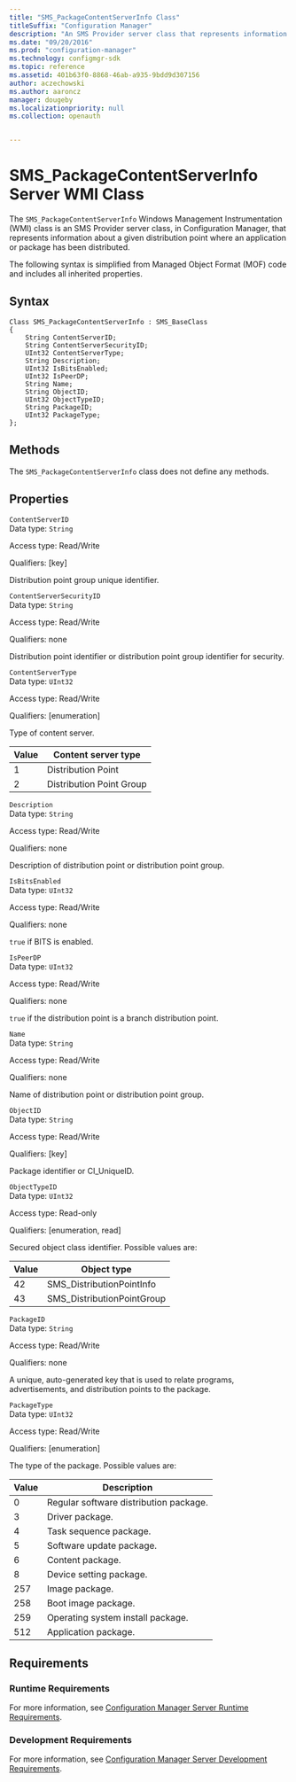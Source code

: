 ```yaml
---
title: "SMS_PackageContentServerInfo Class"
titleSuffix: "Configuration Manager"
description: "An SMS Provider server class that represents information about a given distribution point where an application or package has been distributed." 
ms.date: "09/20/2016"
ms.prod: "configuration-manager"
ms.technology: configmgr-sdk
ms.topic: reference
ms.assetid: 401b63f0-8868-46ab-a935-9bdd9d307156
author: aczechowski
ms.author: aaroncz
manager: dougeby
ms.localizationpriority: null
ms.collection: openauth


---
```

# SMS_PackageContentServerInfo Server WMI Class
The `SMS_PackageContentServerInfo` Windows Management Instrumentation (WMI) class is an SMS Provider server class, in Configuration Manager, that represents information about a given distribution point where an application or package has been distributed.  

 The following syntax is simplified from Managed Object Format (MOF) code and includes all inherited properties.  

## Syntax  

```  
Class SMS_PackageContentServerInfo : SMS_BaseClass  
{  
    String ContentServerID;  
    String ContentServerSecurityID;  
    UInt32 ContentServerType;  
    String Description;  
    UInt32 IsBitsEnabled;  
    UInt32 IsPeerDP;  
    String Name;  
    String ObjectID;  
    UInt32 ObjectTypeID;  
    String PackageID;  
    UInt32 PackageType;  
};  
```  

## Methods  
 The `SMS_PackageContentServerInfo` class does not define any methods.  

## Properties  
 `ContentServerID`  
 Data type: `String`  

 Access type: Read/Write  

 Qualifiers: [key]  

 Distribution point group unique identifier.  

 `ContentServerSecurityID`  
 Data type: `String`  

 Access type: Read/Write  

 Qualifiers: none  

 Distribution point identifier or distribution point group identifier for security.  

 `ContentServerType`  
 Data type: `UInt32`  

 Access type: Read/Write  

 Qualifiers: [enumeration]  

 Type of content server.  

|Value|Content server type|  
|-|-|  
|1|Distribution Point|  
|2|Distribution Point Group|  

 `Description`  
 Data type: `String`  

 Access type: Read/Write  

 Qualifiers: none  

 Description of distribution point or distribution point group.  

 `IsBitsEnabled`  
 Data type: `UInt32`  

 Access type: Read/Write  

 Qualifiers: none  

 `true` if BITS is enabled.  

 `IsPeerDP`  
 Data type: `UInt32`  

 Access type: Read/Write  

 Qualifiers: none  

 `true` if the distribution point is a branch distribution point.  

 `Name`  
 Data type: `String`  

 Access type: Read/Write  

 Qualifiers: none  

 Name of distribution point or distribution point group.  

 `ObjectID`  
 Data type: `String`  

 Access type: Read/Write  

 Qualifiers: [key]  

 Package identifier or CI_UniqueID.  

 `ObjectTypeID`  
 Data type: `UInt32`  

 Access type: Read-only  

 Qualifiers: [enumeration, read]  

 Secured object class identifier. Possible values are:  

|Value|Object type|  
|-|-|  
|42|SMS_DistributionPointInfo|  
|43|SMS_DistributionPointGroup|  

 `PackageID`  
 Data type: `String`  

 Access type: Read/Write  

 Qualifiers: none  

 A unique, auto-generated key that is used to relate programs, advertisements, and distribution points to the package.  

 `PackageType`  
 Data type: `UInt32`  

 Access type: Read/Write  

 Qualifiers: [enumeration]  

 The type of the package. Possible values are:  

|Value|Description|  
|-----------|-----------------|  
|0|Regular software distribution package.|  
|3|Driver package.|  
|4|Task sequence package.|  
|5|Software update package.|  
|6|Content package.|  
|8|Device setting package.|  
|257|Image package.|  
|258|Boot image package.|  
|259|Operating system install package.|  
|512|Application package.|  

## Requirements  

### Runtime Requirements  
 For more information, see [Configuration Manager Server Runtime Requirements](../../../../../develop/core/reqs/server-runtime-requirements.md).  

### Development Requirements  
 For more information, see [Configuration Manager Server Development Requirements](../../../../../develop/core/reqs/server-development-requirements.md).  
